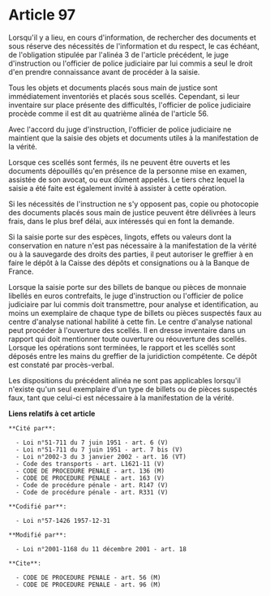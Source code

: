 # Article 97

Lorsqu'il y a lieu, en cours d'information, de rechercher des documents et sous réserve des nécessités de l'information et du
respect, le cas échéant, de l'obligation stipulée par l'alinéa 3 de l'article précédent, le juge d'instruction ou l'officier
de police judiciaire par lui commis a seul le droit d'en prendre connaissance avant de procéder à la saisie.

Tous les objets et documents placés sous main de justice sont immédiatement inventoriés et placés sous scellés. Cependant, si
leur inventaire sur place présente des difficultés, l'officier de police judiciaire procède comme il est dit au quatrième
alinéa de l'article 56.

Avec l'accord du juge d'instruction, l'officier de police judiciaire ne maintient que la saisie des objets et documents
utiles à la manifestation de la vérité.

Lorsque ces scellés sont fermés, ils ne peuvent être ouverts et les documents dépouillés qu'en présence de la personne mise
en examen, assistée de son avocat, ou eux dûment appelés. Le tiers chez lequel la saisie a été faite est également invité à
assister à cette opération.

Si les nécessités de l'instruction ne s'y opposent pas, copie ou photocopie des documents placés sous main de justice peuvent
être délivrées à leurs frais, dans le plus bref délai, aux intéressés qui en font la demande.

Si la saisie porte sur des espèces, lingots, effets ou valeurs dont la conservation en nature n'est pas nécessaire à la
manifestation de la vérité ou à la sauvegarde des droits des parties, il peut autoriser le greffier à en faire le dépôt à la
Caisse des dépôts et consignations ou à la Banque de France.

Lorsque la saisie porte sur des billets de banque ou pièces de monnaie libellés en euros contrefaits, le juge d'instruction
ou l'officier de police judiciaire par lui commis doit transmettre, pour analyse et identification, au moins un exemplaire de
chaque type de billets ou pièces suspectés faux au centre d'analyse national habilité à cette fin. Le centre d'analyse
national peut procéder à l'ouverture des scellés. Il en dresse inventaire dans un rapport qui doit mentionner toute ouverture
ou réouverture des scellés. Lorsque les opérations sont terminées, le rapport et les scellés sont déposés entre les mains du
greffier de la juridiction compétente. Ce dépôt est constaté par procès-verbal.

Les dispositions du précédent alinéa ne sont pas applicables lorsqu'il n'existe qu'un seul exemplaire d'un type de billets ou
de pièces suspectés faux, tant que celui-ci est nécessaire à la manifestation de la vérité.

**Liens relatifs à cet article**

	**Cité par**:

	  - Loi n°51-711 du 7 juin 1951 - art. 6 (V)
	  - Loi n°51-711 du 7 juin 1951 - art. 7 bis (V)
	  - Loi n°2002-3 du 3 janvier 2002 - art. 16 (VT)
	  - Code des transports - art. L1621-11 (V)
	  - CODE DE PROCEDURE PENALE - art. 136 (M)
	  - CODE DE PROCEDURE PENALE - art. 163 (V)
	  - Code de procédure pénale - art. R147 (V)
	  - Code de procédure pénale - art. R331 (V)

	**Codifié par**:

	  - Loi n°57-1426 1957-12-31

	**Modifié par**:

	  - Loi n°2001-1168 du 11 décembre 2001 - art. 18

	**Cite**:

	  - CODE DE PROCEDURE PENALE - art. 56 (M)
	  - CODE DE PROCEDURE PENALE - art. 96 (M)
